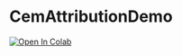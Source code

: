 # CemAttributionDemo
[![Open In Colab](https://colab.research.google.com/assets/colab-badge.svg)](https://colab.research.google.com/github/KxPlaug/CemAttributionDemo/blob/main/demo.ipynb)